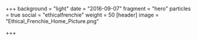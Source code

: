 +++
background = "light"
date = "2016-09-07"
fragment = "hero"
particles = true
social = "ethicalfrenchie"
weight = 50
[header]
image = "Ethical_Frenchie_Home_Picture.png"

+++
